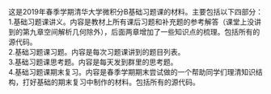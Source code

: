 这是2019年春季学期清华大学微积分B基础习题课的材料。主要包括以下四部分：   
1.基础习题课讲义。内容是教材上所有课后习题和补充题的参考解答（课堂上没讲到的第九章空间解析几何除外），后面两章增加了一些知识点的梳理。包括所有的源代码。   
2.基础习题课习题。内容是每次习题课讲到的题目列表。   
3.基础习题课思考题。内容是每天发到群里的思考题。   
4.基础习题课期末复习。内容是春季学期期末尝试做的一个帮助同学们理清知识结构，打好基础的期末复习中制作的材料。包括所有的源代码。   
